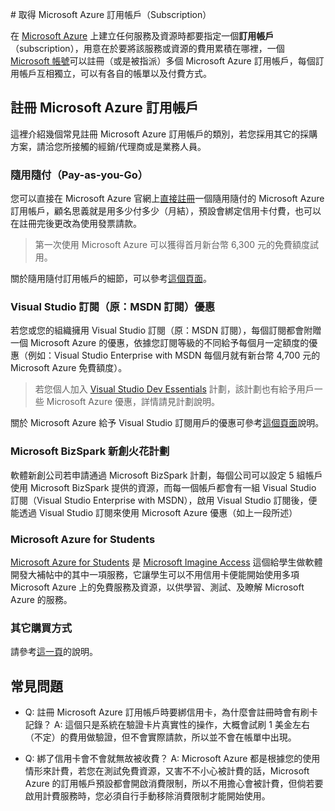 [](https://bizspark.microsoft.com/)# 取得 Microsoft Azure 訂用帳戶（Subscription）

在 [Microsoft Azure](https://azure.microsoft.com/zh-tw/) 上建立任何服務及資源時都要指定一個**訂用帳戶**（subscription），用意在於要將該服務或資源的費用累積在哪裡，一個 [Microsoft 帳號](https://www.microsoft.com/zh-tw/account)可以註冊（或是被指派）多個 Microsoft Azure 訂用帳戶，每個訂用帳戶互相獨立，可以有各自的帳單以及付費方式。

## 註冊 Microsoft Azure 訂用帳戶

這裡介紹幾個常見註冊 Microsoft Azure 訂用帳戶的類別，若您採用其它的採購方案，請洽您所接觸的經銷/代理商或是業務人員。

### 隨用隨付（Pay-as-you-Go）

您可以直接在 Microsoft Azure 官網上[直接註冊](https://azure.microsoft.com/zh-tw/free/)一個隨用隨付的 Microsoft Azure 訂用帳戶，顧名思義就是用多少付多少（月結），預設會綁定信用卡付費，也可以在註冊完後更改為使用發票請款。

> 第一次使用 Microsoft Azure 可以獲得首月新台幣 6,300 元的免費額度試用。

關於隨用隨付訂用帳戶的細節，可以參考[這個頁面](https://azure.microsoft.com/zh-tw/offers/ms-azr-0003p/)。

### Visual Studio 訂閱（原：MSDN 訂閱）優惠

若您或您的組織擁用 Visual Studio 訂閱（原：MSDN 訂閱），每個訂閱都會附贈一個 Microsoft Azure 的優惠，依據您訂閱等級的不同給予每個月一定額度的優惠（例如：Visual Studio Enterprise with MSDN 每個月就有新台幣 4,700 元的 Microsoft Azure 免費額度）。

> 若您個人加入 [Visual Studio Dev Essentials](https://www.visualstudio.com/dev-essentials/) 計劃，該計劃也有給予用戶一些 Microsoft Azure 優惠，詳情請見計劃說明。

關於 Microsoft Azure 給予 Visual Studio 訂閱用戶的優惠可參考[這個頁面](https://azure.microsoft.com/zh-tw/pricing/member-offers/msdn-benefits/)說明。

### Microsoft BizSpark 新創火花計劃

軟體新創公司若申請通過 Microsoft BizSpark 計劃，每個公司可以設定 5 組帳戶使用 Microsoft BizSpark 提供的資源，而每一個帳戶都會有一組 Visual Studio 訂閱（Visual Studio Enterprise with MSDN），啟用 Visual Studio 訂閱後，便能透過 Visual Studio 訂閱來使用 Microsoft Azure 優惠（如上一段所述）

### Microsoft Azure for Students

[Microsoft Azure for Students](https://imagine.microsoft.com/en-us/Catalog/Product/99) 是 [Microsoft Imagine Access](https://msdn.microsoft.com/zh-tw/imagine/imagine-access.aspx) 這個給學生做軟體開發大補帖中的其中一項服務，它讓學生可以不用信用卡便能開始使用多項 Microsoft Azure 上的免費服務及資源，以供學習、測試、及瞭解 Microsoft Azure 的服務。

### 其它購買方式

請參考[這一頁](https://azure.microsoft.com/zh-tw/pricing/purchase-options/)的說明。

## 常見問題

* Q: 註冊 Microsoft Azure 訂用帳戶時要綁信用卡，為什麼會註冊時會有刷卡記錄？
  A: 這個只是系統在驗證卡片真實性的操作，大概會試刷 1 美金左右（不定）的費用做驗證，但不會實際請款，所以並不會在帳單中出現。

* Q: 綁了信用卡會不會就無故被收費？
  A: Microsoft Azure 都是根據您的使用情形來計費，若您在測試免費資源，又害不不小心被計費的話，Microsoft Azure 的訂用帳戶預設都會開啟消費限制，所以不用擔心會被計費，但倘若要啟用計費服務時，您必須自行手動移除消費限制才能開始使用。



